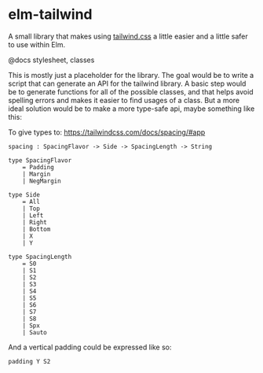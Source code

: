 # elm-tailwind

A small library that makes using [tailwind.css](https://tailwindcss.com/) a little easier and a little safer to use within Elm.

@docs stylesheet, classes

This is mostly just a placeholder for the library. The goal would be to write a script that can generate an API for the tailwind library. A basic step would be to generate functions for all of the possible classes, and that helps avoid spelling errors and makes it easier to find usages of a class. But a more ideal solution would be to make a more type-safe api, maybe something like this:

To give types to: <https://tailwindcss.com/docs/spacing/#app>

    spacing : SpacingFlavor -> Side -> SpacingLength -> String

    type SpacingFlavor
        = Padding
        | Margin
        | NegMargin

    type Side
        = All
        | Top
        | Left
        | Right
        | Bottom
        | X
        | Y

    type SpacingLength
        = S0
        | S1
        | S2
        | S3
        | S4
        | S5
        | S6
        | S7
        | S8
        | Spx
        | Sauto

And a vertical padding could be expressed like so:

`padding Y S2`


